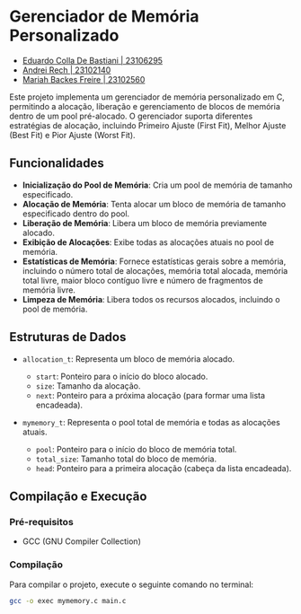 # Gerenciador de Memória Personalizado

- [Eduardo Colla De Bastiani | 23106295](https://github.com/eduardo-de-bastiani)
- [Andrei Rech | 23102140](https://github.com/AndreiRech)  
- [Mariah Backes Freire | 23102560](https://github.com/mariahbf)

Este projeto implementa um gerenciador de memória personalizado em C, permitindo a alocação, liberação e gerenciamento de blocos de memória dentro de um pool pré-alocado. O gerenciador suporta diferentes estratégias de alocação, incluindo Primeiro Ajuste (First Fit), Melhor Ajuste (Best Fit) e Pior Ajuste (Worst Fit).

## Funcionalidades

- **Inicialização do Pool de Memória**: Cria um pool de memória de tamanho especificado.
- **Alocação de Memória**: Tenta alocar um bloco de memória de tamanho especificado dentro do pool.
- **Liberação de Memória**: Libera um bloco de memória previamente alocado.
- **Exibição de Alocações**: Exibe todas as alocações atuais no pool de memória.
- **Estatísticas de Memória**: Fornece estatísticas gerais sobre a memória, incluindo o número total de alocações, memória total alocada, memória total livre, maior bloco contíguo livre e número de fragmentos de memória livre.
- **Limpeza de Memória**: Libera todos os recursos alocados, incluindo o pool de memória.

## Estruturas de Dados

- `allocation_t`: Representa um bloco de memória alocado.
  - `start`: Ponteiro para o início do bloco alocado.
  - `size`: Tamanho da alocação.
  - `next`: Ponteiro para a próxima alocação (para formar uma lista encadeada).

- `mymemory_t`: Representa o pool total de memória e todas as alocações atuais.
  - `pool`: Ponteiro para o início do bloco de memória total.
  - `total_size`: Tamanho total do bloco de memória.
  - `head`: Ponteiro para a primeira alocação (cabeça da lista encadeada).

## Compilação e Execução

### Pré-requisitos

- GCC (GNU Compiler Collection)

### Compilação

Para compilar o projeto, execute o seguinte comando no terminal:

```sh
gcc -o exec mymemory.c main.c
